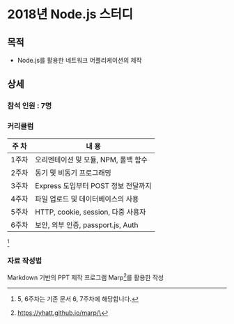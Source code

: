 # 2018년 Node.js 스터디
## 목적
- Node.js를 활용한 네트워크 어플리케이션의 제작

## 상세

### 참석 인원 : 7명
### 커리큘럼
| 주 차 | 내 용 |
|:----:|------|
| 1주차 | 오리엔테이션 및 모듈, NPM, 롤백 함수 |
| 2주차 | 동기 및 비동기 프로그래밍 |
| 3주차 | Express 도입부터 POST 정보 전달까지 |
| 4주차 | 파일 업로드 및 데이터베이스의 사용 |
| 5주차 | HTTP, cookie, session, 다중 사용자 |
| 6주차 | 보안, 외부 인증, passport.js, Auth |

[^2]

### 자료 작성법
Markdown 기반의 PPT 제작 프로그램 Marp[^1]를 활용한 작성

[^1]: https://yhatt.github.io/marp/\
[^2]: 5, 6주차는 기존 문서 6, 7주차에 해당합니다.
